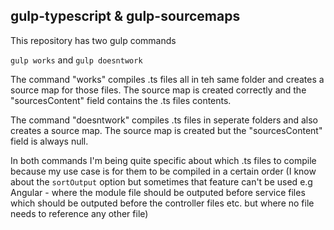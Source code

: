 ## gulp-typescript & gulp-sourcemaps

This repository has two gulp commands

```gulp works```
and
```gulp doesntwork```

The command "works" compiles .ts files all in teh same folder and creates a source map for those files.
The source map is created correctly and the "sourcesContent" field contains the .ts files contents.

The command "doesntwork" compiles .ts files in seperate folders and also creates a source map.
The source map is created but the "sourcesContent" field is always null.

In both commands I'm being quite specific about which .ts files to compile because my use case is for them to be compiled in a certain order (I know about the `sortOutput` option but sometimes that feature can't be used e.g Angular - where the module file should be outputed before service files which should be outputed before the controller files etc. but where no file needs to reference any other file)
